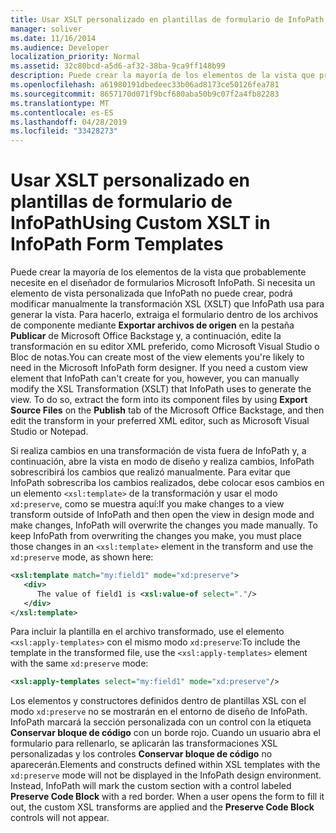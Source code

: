 ```yaml
---
title: Usar XSLT personalizado en plantillas de formulario de InfoPath
manager: soliver
ms.date: 11/16/2014
ms.audience: Developer
localization_priority: Normal
ms.assetid: 32c80bcd-a5d6-af32-38ba-9ca9ff148b99
description: Puede crear la mayoría de los elementos de la vista que probablemente necesite en el diseñador de formularios Microsoft InfoPath. Si necesita un elemento de vista personalizada que InfoPath no puede crear, podrá modificar manualmente la transformación XSL (XSLT) que InfoPath usa para generar la vista. Para hacerlo, extraiga el formulario dentro de los archivos de componente mediante Exportar archivos de origen en la pestaña Publicar de Microsoft Office Backstage y, a continuación, edite la transformación en su editor XML preferido, como Microsoft Visual Studio o Bloc de notas.
ms.openlocfilehash: a61980191dbedeec33b06ad8173ce50126fea781
ms.sourcegitcommit: 8657170d071f9bcf680aba50b9c07f2a4fb82283
ms.translationtype: MT
ms.contentlocale: es-ES
ms.lasthandoff: 04/28/2019
ms.locfileid: "33428273"
---
```

# <a name="using-custom-xslt-in-infopath-form-templates"></a><span data-ttu-id="654c1-105">Usar XSLT personalizado en plantillas de formulario de InfoPath</span><span class="sxs-lookup"><span data-stu-id="654c1-105">Using Custom XSLT in InfoPath Form Templates</span></span>

<span data-ttu-id="654c1-p102">Puede crear la mayoría de los elementos de la vista que probablemente necesite en el diseñador de formularios Microsoft InfoPath. Si necesita un elemento de vista personalizada que InfoPath no puede crear, podrá modificar manualmente la transformación XSL (XSLT) que InfoPath usa para generar la vista. Para hacerlo, extraiga el formulario dentro de los archivos de componente mediante **Exportar archivos de origen** en la pestaña **Publicar** de Microsoft Office Backstage y, a continuación, edite la transformación en su editor XML preferido, como Microsoft Visual Studio o Bloc de notas.</span><span class="sxs-lookup"><span data-stu-id="654c1-p102">You can create most of the view elements you're likely to need in the Microsoft InfoPath form designer. If you need a custom view element that InfoPath can't create for you, however, you can manually modify the XSL Transformation (XSLT) that InfoPath uses to generate the view. To do so, extract the form into its component files by using **Export Source Files** on the **Publish** tab of the Microsoft Office Backstage, and then edit the transform in your preferred XML editor, such as Microsoft Visual Studio or Notepad.</span></span> 
  
<span data-ttu-id="654c1-p103">Si realiza cambios en una transformación de vista fuera de InfoPath y, a continuación, abre la vista en modo de diseño y realiza cambios, InfoPath sobrescribirá los cambios que realizó manualmente. Para evitar que InfoPath sobrescriba los cambios realizados, debe colocar esos cambios en un elemento  `<xsl:template>` de la transformación y usar el modo  `xd:preserve`, como se muestra aquí:</span><span class="sxs-lookup"><span data-stu-id="654c1-p103">If you make changes to a view transform outside of InfoPath and then open the view in design mode and make changes, InfoPath will overwrite the changes you made manually. To keep InfoPath from overwriting the changes you make, you must place those changes in an  `<xsl:template>` element in the transform and use the  `xd:preserve` mode, as shown here:</span></span> 
  
```XML
<xsl:template match="my:field1" mode="xd:preserve"> 
   <div> 
      The value of field1 is <xsl:value-of select="."/> 
   </div> 
</xsl:template>
```

<span data-ttu-id="654c1-111">Para incluir la plantilla en el archivo transformado, use el elemento  `<xsl:apply-templates>` con el mismo modo  `xd:preserve`:</span><span class="sxs-lookup"><span data-stu-id="654c1-111">To include the template in the transformed file, use the  `<xsl:apply-templates>` element with the same  `xd:preserve` mode:</span></span> 
  
```XML
<xsl:apply-templates select="my:field1" mode="xd:preserve"/>
```

<span data-ttu-id="654c1-p104">Los elementos y constructores definidos dentro de plantillas XSL con el modo  `xd:preserve` no se mostrarán en el entorno de diseño de InfoPath. InfoPath marcará la sección personalizada con un control con la etiqueta **Conservar bloque de código** con un borde rojo. Cuando un usuario abra el formulario para rellenarlo, se aplicarán las transformaciones XSL personalizadas y los controles **Conservar bloque de código** no aparecerán.</span><span class="sxs-lookup"><span data-stu-id="654c1-p104">Elements and constructs defined within XSL templates with the  `xd:preserve` mode will not be displayed in the InfoPath design environment. Instead, InfoPath will mark the custom section with a control labeled **Preserve Code Block** with a red border. When a user opens the form to fill it out, the custom XSL transforms are applied and the **Preserve Code Block** controls will not appear.</span></span> 
  

